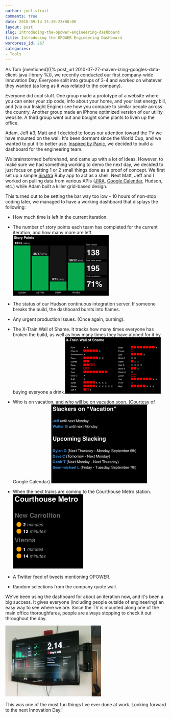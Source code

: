 ```yaml
---
author: joel.strait
comments: true
date: 2010-09-14 21:30:23+00:00
layout: post
slug: introducing-the-opower-engineering-dashboard
title: Introducing the OPOWER Engineering Dashboard
wordpress_id: 267
categories:
- Tools
---
```


As Tom [mentioned]({% post_url 2010-07-27-maven-izing-googles-data-client-java-library %}), we recently conducted our first company-wide Innovation Day. Everyone split into groups of 3-4 and worked on whatever they wanted (as long as it was related to the company).

Everyone did cool stuff. One group made a prototype of a website where you can enter your zip code, info about your home, and your last energy bill, and (via our Insight Engine) see how you compare to similar people across the country. Another group made an iPhone optimized version of our utility website. A third group went out and bought some plants to liven up the office.

Adam, Jeff #3, Matt and I decided to focus our attention toward the TV we have mounted on the wall. It's been dormant since the World Cup, and we wanted to put it to better use. [Inspired by Panic](http://www.panic.com/blog/2010/03/the-panic-status-board/), we decided to build a dashboard for the engineering team.

We brainstormed beforehand, and came up with a lot of ideas. However, to make sure we had something working to demo the next day, we decided to just focus on getting 1 or 2 small things done as a proof of concept. We first set up a simple [Sinatra](http://www.sinatrarb.com/) Ruby app to act as a shell. Next Matt, Jeff and I worked on pulling data from various APIs ([JIRA](http://docs.codehaus.org/display/JIRA4R/Examples), [Google Calendar](http://cookingandcoding.com/gcal4ruby/), Hudson, etc.) while Adam built a killer grid-based design.

This turned out to be setting the bar way too low - 10 hours of non-stop coding later, we managed to have a working dashboard that displays the following:




	
  * How much time is left in the current iteration.

	
  * The number of story points each team has completed for the current iteration, and how many more are left.
  ![Dashboard story points](/img/story_points-300x189.png)

	
  * The status of our Hudson continuous integration server. If someone breaks the build, the dashboard bursts into flames.

	
  * Any urgent production issues. (Once again, burning).

	
  * The X-Train Wall of Shame. It tracks how many times everyone has broken the build, as well as how many times they have atoned for it by buying everyone a drink.![The X train cometh](/img/x_train-300x176.png)


	
  * Who is on vacation, and who will be on vacation soon. (Courtesy of Google Calendar).![Slackers on vacation](/img/vacation-300x246.png)


	
  * When the next trains are coming to the Courthouse Metro station.![Trains at Courthouse](/img/metro.png)


	
  * A Twitter feed of tweets mentioning OPOWER.

	
  * Random selections from the company quote wall.



We've been using the dashboard for about an iteration now, and it's been a big success. It gives everyone (including people outside of engineering) an easy way to see where we are. Since the TV is mounted along one of the main office thoroughfares, people are always stopping to check it out throughout the day.

![The OPOWER Engineering Dashboard](/img/engineering_dashboard-300x221.jpg)

This was one of the most fun things I've ever done at work. Looking forward to the next Innovation Day!
